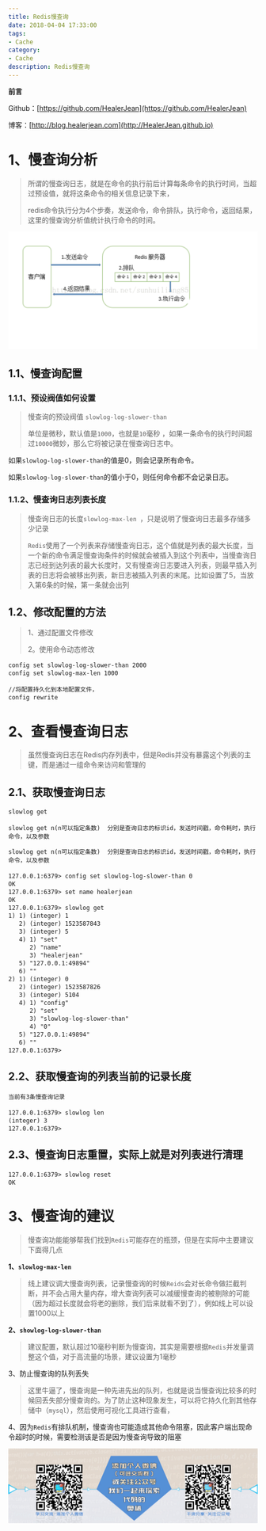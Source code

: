 ```yaml
---
title: Redis慢查询
date: 2018-04-04 17:33:00
tags: 
- Cache
category: 
- Cache
description: Redis慢查询
---
```

**前言**     

 Github：[https://github.com/HealerJean](https://github.com/HealerJean)         

 博客：[http://blog.healerjean.com](http://HealerJean.github.io)           



# 1、慢查询分析

> 所谓的慢查询日志，就是在命令的执行前后计算每条命令的执行时间，当超过预设值，就将这条命令的相关信息记录下来，       
>
> redis命令执行分为4个步奏，发送命令，命令排队，执行命令，返回结果，这里的慢查询分析值统计执行命令的时间。



![WX20180413-102037@2x](https://raw.githubusercontent.com/HealerJean/HealerJean.github.io/master/blogImages/WX20180413-102037@2x.png)

## 1.1、慢查询配置

### 1.1.1、预设阀值如何设置    

>慢查询的预设阀值  `slowlog-log-slower-than`     
>
>单位是微秒，默认值是`1000`，也就是`10`毫秒 ，如果一条命令的执行时间超过`10000`微妙，那么它将被记录在慢查询日志中。


如果`slowlog-log-slower-than`的值是0，则会记录所有命令。    

如果`slowlog-log-slower-than`的值小于0，则任何命令都不会记录日志。   



### 1.1.2、慢查询日志列表长度   

> 慢查询日志的长度`slowlog-max-len `，只是说明了慢查询日志最多存储多少记录      
>
> `Redis`使用了一个列表来存储慢查询日志，这个值就是列表的最大长度，当一个新的命令满足慢查询条件的时候就会被插入到这个列表中，当慢查询日志已经到达列表的最大长度时，又有慢查询日志要进入列表，则最早插入列表的日志将会被移出列表，新日志被插入列表的末尾。比如设置了5，当放入第6条的时候，第一条就会出列



## 1.2、修改配置的方法

> 1、通过配置文件修改    
>
> 2。使用命令动态修改

```
config set slowlog-log-slower-than 2000
config set slowlog-max-len 1000

//将配置持久化到本地配置文件，
config rewrite
```



# 2、查看慢查询日志

> 虽然慢查询日志在Redis内存列表中，但是Redis并没有暴露这个列表的主键，而是通过一组命令来访问和管理的



## 2.1、获取慢查询日志

```shell
slowlog get

slowlog get n(n可以指定条数)  分别是查询日志的标识id，发送时间戳，命令耗时，执行命令，以及参数
```



```shell
slowlog get n(n可以指定条数)  分别是查询日志的标识id，发送时间戳，命令耗时，执行命令，以及参数

127.0.0.1:6379> config set slowlog-log-slower-than 0
OK
127.0.0.1:6379> set name healerjean
OK
127.0.0.1:6379> slowlog get
1) 1) (integer) 1
   2) (integer) 1523587843
   3) (integer) 5
   4) 1) "set"
      2) "name"
      3) "healerjean"
   5) "127.0.0.1:49894"
   6) ""
2) 1) (integer) 0
   2) (integer) 1523587826
   3) (integer) 5104
   4) 1) "config"
      2) "set"
      3) "slowlog-log-slower-than"
      4) "0"
   5) "127.0.0.1:49894"
   6) ""
127.0.0.1:6379> 

```



## 2.2、获取慢查询的列表当前的记录长度

```shell
当前有3条慢查询记录

127.0.0.1:6379> slowlog len
(integer) 3
127.0.0.1:6379> 
```



## 2.3、慢查询日志重置，实际上就是对列表进行清理

```shell
127.0.0.1:6379> slowlog reset
OK
```



# 3、慢查询的建议

> 慢查询功能能够帮我们找到`Redis`可能存在的瓶颈，但是在实际中主要建议下面得几点   



**1、`slowlog-max-len`**      

> 线上建议调大慢查询列表，记录慢查询的时候`Reids`会对长命令做拦截判断，并不会占用大量内存，增大查询列表可以减缓慢查询的被剔除的可能（因为超过长度就会将老的删除，我们后来就看不到了），例如线上可以设置1000以上 



**2、`showlog-log-slower-than`**      

> 建议配置，默认超过10毫秒判断为慢查询，其实是需要根据`Redis`并发量调整这个值，对于高流量的场景，建议设置为1毫秒       



3、防止慢查询的队列丢失   

> 这里牛逼了，慢查询是一种先进先出的队列，也就是说当慢查询比较多的时候回丢失部分慢查询的。为了防止这种现象发生，可以将它持久化到其他存储中（`mysql`），然后使用可视化工具进行查看，



4、因为`Redis`有排队机制，慢查询也可能造成其他命令阻塞，因此客户端出现命令超时的时候，需要检测该是否是因为慢查询导致的阻塞    





![ContactAuthor](https://raw.githubusercontent.com/HealerJean/HealerJean.github.io/master/assets/img/artical_bottom.jpg)




<!-- Gitalk 评论 start  -->

<link rel="stylesheet" href="https://unpkg.com/gitalk/dist/gitalk.css">
<script src="https://unpkg.com/gitalk@latest/dist/gitalk.min.js"></script> 
<div id="gitalk-container"></div>    
 <script type="text/javascript">
    var gitalk = new Gitalk({
		clientID: `1d164cd85549874d0e3a`,
		clientSecret: `527c3d223d1e6608953e835b547061037d140355`,
		repo: `HealerJean.github.io`,
		owner: 'HealerJean',
		admin: ['HealerJean'],
		id: 'xkIOzhZZ6cOnwpmo',
    });
    gitalk.render('gitalk-container');
</script> 

<!-- Gitalk end -->

